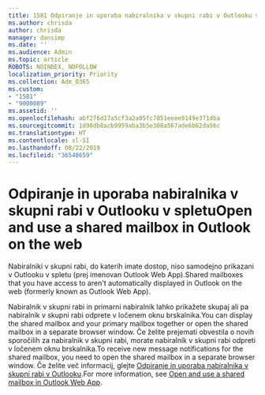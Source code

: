```yaml
---
title: 1581 Odpiranje in uporaba nabiralnika v skupni rabi v Outlooku v spletu
ms.author: chrisda
author: chrisda
manager: dansimp
ms.date: ''
ms.audience: Admin
ms.topic: article
ROBOTS: NOINDEX, NOFOLLOW
localization_priority: Priority
ms.collection: Adm_O365
ms.custom:
- "1581"
- "9000089"
ms.assetid: ''
ms.openlocfilehash: abf276d17a5cf3a2a05fc7051eeee9149e371dba
ms.sourcegitcommit: 1d98db8acb9959aba3b5e308a567ade6b62da56c
ms.translationtype: HT
ms.contentlocale: sl-SI
ms.lasthandoff: 08/22/2019
ms.locfileid: "36548659"
---
```

# <a name="open-and-use-a-shared-mailbox-in-outlook-on-the-web"></a><span data-ttu-id="2efe6-102">Odpiranje in uporaba nabiralnika v skupni rabi v Outlooku v spletu</span><span class="sxs-lookup"><span data-stu-id="2efe6-102">Open and use a shared mailbox in Outlook on the web</span></span>

<span data-ttu-id="2efe6-103">Nabiralniki v skupni rabi, do katerih imate dostop, niso samodejno prikazani v Outlooku v spletu (prej imenovan Outlook Web App).</span><span class="sxs-lookup"><span data-stu-id="2efe6-103">Shared mailboxes that you have access to aren't automatically displayed in Outlook on the web (formerly known as Outlook Web App).</span></span>

<span data-ttu-id="2efe6-104">Nabiralnik v skupni rabi in primarni nabiralnik lahko prikažete skupaj ali pa nabiralnik v skupni rabi odprete v ločenem oknu brskalnika.</span><span class="sxs-lookup"><span data-stu-id="2efe6-104">You can display the shared mailbox and your primary mailbox together or open the shared mailbox in a separate browser window.</span></span> <span data-ttu-id="2efe6-105">Če želite prejemati obvestila o novih sporočilih za nabiralnik v skupni rabi, morate nabiralnik v skupni rabi odpreti v ločenem oknu brskalnika.</span><span class="sxs-lookup"><span data-stu-id="2efe6-105">To receive new message notifications for the shared mailbox, you need to open the shared mailbox in a separate browser window.</span></span> <span data-ttu-id="2efe6-106">Če želite več informacij, glejte [Odpiranje in uporaba nabiralnika v skupni rabi v Outlooku](https://support.office.com/article/BC127866-42BE-4DE7-92AE-1EF2F787FD5C).</span><span class="sxs-lookup"><span data-stu-id="2efe6-106">For more information, see [Open and use a shared mailbox in Outlook Web App](https://support.office.com/article/BC127866-42BE-4DE7-92AE-1EF2F787FD5C).</span></span>

